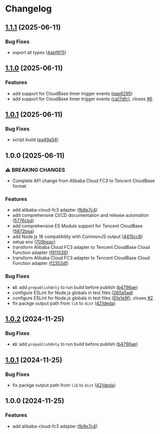 # Changelog

## [1.1.1](https://github.com/zsnmwy/hono-tencent-cloudbase-cloud-function-adapter/compare/v1.1.0...v1.1.1) (2025-06-11)


### Bug Fixes

* export all types ([4abf975](https://github.com/zsnmwy/hono-tencent-cloudbase-cloud-function-adapter/commit/4abf97510edc96973290c2689422106be9f682dc))

## [1.1.0](https://github.com/zsnmwy/hono-tencent-cloudbase-cloud-function-adapter/compare/v1.0.1...v1.1.0) (2025-06-11)


### Features

* add support for CloudBase timer trigger events ([eae6295](https://github.com/zsnmwy/hono-tencent-cloudbase-cloud-function-adapter/commit/eae62955cc2d4d9c4d6ce34c5eba7cf0c712a2b4))
* add support for CloudBase timer trigger events ([ca17dfc](https://github.com/zsnmwy/hono-tencent-cloudbase-cloud-function-adapter/commit/ca17dfc6c03ada7a0f38ad09105a4ca419555746)), closes [#6](https://github.com/zsnmwy/hono-tencent-cloudbase-cloud-function-adapter/issues/6)

## [1.0.1](https://github.com/zsnmwy/hono-tencent-cloudbase-cloud-function-adapter/compare/v1.0.0...v1.0.1) (2025-06-11)


### Bug Fixes

* script build ([ea49a54](https://github.com/zsnmwy/hono-tencent-cloudbase-cloud-function-adapter/commit/ea49a545a102191c62bb143dea7838089cbf25a0))

## 1.0.0 (2025-06-11)


### ⚠ BREAKING CHANGES

* Complete API change from Alibaba Cloud FC3 to Tencent CloudBase format

### Features

* add alibaba-cloud-fc3 adapter ([fb8e7c4](https://github.com/zsnmwy/hono-tencent-cloudbase-cloud-function-adapter/commit/fb8e7c410d340cf3b163db54da280f9bc6e4674b))
* add comprehensive CI/CD documentation and release automation ([5776cbd](https://github.com/zsnmwy/hono-tencent-cloudbase-cloud-function-adapter/commit/5776cbda84c031ab343540e5a56f70683a02de54))
* add comprehensive ES Module support for Tencent CloudBase ([5872bea](https://github.com/zsnmwy/hono-tencent-cloudbase-cloud-function-adapter/commit/5872bea0b506b5d095d8674e1cd895c0f4e1cfda))
* add Node.js 18 compatibility with CommonJS output ([4415cc8](https://github.com/zsnmwy/hono-tencent-cloudbase-cloud-function-adapter/commit/4415cc8fe6f5261d6ecb0aeb7ac5f2c12ca5e866))
* setup env ([709beac](https://github.com/zsnmwy/hono-tencent-cloudbase-cloud-function-adapter/commit/709beac7dddc9971fa3c947549f93b0990db44b3))
* transform Alibaba Cloud FC3 adapter to Tencent CloudBase Cloud Function adapter ([f911036](https://github.com/zsnmwy/hono-tencent-cloudbase-cloud-function-adapter/commit/f91103680c18b7db64df0c4024bf5a717b05cec6))
* transform Alibaba Cloud FC3 adapter to Tencent CloudBase Cloud Function adapter ([f2352df](https://github.com/zsnmwy/hono-tencent-cloudbase-cloud-function-adapter/commit/f2352dfb048932a9c23fa13f36d9c5860ee2ff7b))


### Bug Fixes

* **ci:** add `prepublishOnly` to run build before publish ([b4796ae](https://github.com/zsnmwy/hono-tencent-cloudbase-cloud-function-adapter/commit/b4796aedeaede613baed355d397c9a5ce7e415d9))
* configure ESLint for Node.js globals in test files ([260a5ad](https://github.com/zsnmwy/hono-tencent-cloudbase-cloud-function-adapter/commit/260a5ad684cdbbf23b2cca160828a4bb2510911d))
* configure ESLint for Node.js globals in test files ([61e1e9f](https://github.com/zsnmwy/hono-tencent-cloudbase-cloud-function-adapter/commit/61e1e9f34812533b6b6897ba5124836e02c093fa)), closes [#2](https://github.com/zsnmwy/hono-tencent-cloudbase-cloud-function-adapter/issues/2)
* fix packge output path from `lib` to `dist` ([421deda](https://github.com/zsnmwy/hono-tencent-cloudbase-cloud-function-adapter/commit/421deda7a47eac3fc78e06a324eb716acbe6457c))

## [1.0.2](https://github.com/rwv/hono-alibaba-cloud-fc3-adapter/compare/v1.0.1...v1.0.2) (2024-11-25)


### Bug Fixes

* **ci:** add `prepublishOnly` to run build before publish ([b4796ae](https://github.com/rwv/hono-alibaba-cloud-fc3-adapter/commit/b4796aedeaede613baed355d397c9a5ce7e415d9))

## [1.0.1](https://github.com/rwv/hono-alibaba-cloud-fc3-adapter/compare/v1.0.0...v1.0.1) (2024-11-25)


### Bug Fixes

* fix packge output path from `lib` to `dist` ([421deda](https://github.com/rwv/hono-alibaba-cloud-fc3-adapter/commit/421deda7a47eac3fc78e06a324eb716acbe6457c))

## 1.0.0 (2024-11-25)


### Features

* add alibaba-cloud-fc3 adapter ([fb8e7c4](https://github.com/rwv/hono-alibaba-cloud-fc3-adapter/commit/fb8e7c410d340cf3b163db54da280f9bc6e4674b))
